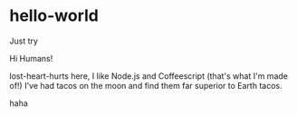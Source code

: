 # hello-world
Just try

Hi Humans!

lost-heart-hurts here, I like Node.js and Coffeescript (that's what I'm made of!)
I've had tacos on the moon and find them far superior to Earth tacos.

haha

